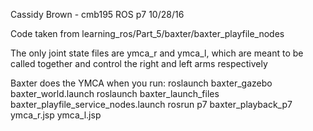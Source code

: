 Cassidy Brown - cmb195
ROS p7
10/28/16

Code taken from learning_ros/Part_5/baxter/baxter_playfile_nodes

The only joint state files are ymca_r and ymca_l, which are meant to be called together and control the right and left arms respectively

Baxter does the YMCA when you run: 
	roslaunch baxter_gazebo baxter_world.launch
	roslaunch baxter_launch_files baxter_playfile_service_nodes.launch
	rosrun p7 baxter_playback_p7 ymca_r.jsp ymca_l.jsp